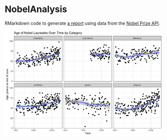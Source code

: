 # NobelAnalysis

RMarkdown code to generate [a report](https://github.com/neilfws/NobelAnalysis/blob/master/code/R/nobel.md) using data from the [Nobel Prize API](http://www.nobelprize.org/nobel_organizations/nobelmedia/nobelprize_org/developer/).

![age over time](https://github.com/neilfws/NobelAnalysis/raw/master/code/R/nobel_files/figure-gfm/age-year-1.png)

